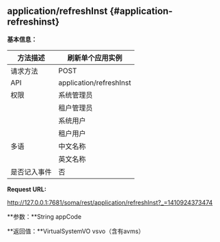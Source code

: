 ## application/refreshInst {#application-refreshinst}

**基本信息：**

| 方法描述 | 刷新单个应用实例 |
| --- | --- |
| 请求方法 | POST |
| API | application/refreshInst |
| 权限 | 系统管理员 | 是 |
|  | 租户管理员 | 是 |
|  | 系统用户 | 是 |
|  | 租户用户 | 是 |
| 多语 | 中文名称 | 刷新单个应用实例 |
|  | 英文名称 | **Refresh one application** |
| 是否记入事件 | 否 |

**Request URL:**

http://127.0.0.1:7681/soma/rest/application/refreshInst?_=1410924373474

**参数：**String appCode

**返回值：**VirtualSystemVO vsvo（含有avms）